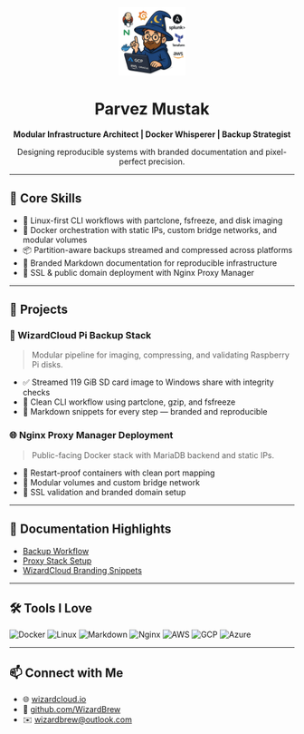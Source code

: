 <div align="center">
  <img src="https://github.com/WizardBrew/WizardBrew/blob/main/assets/wizardcloud-logo.png" width="120" alt="WizardCloud Logo"/>
  <h1>Parvez Mustak</h1>
  <p><strong>Modular Infrastructure Architect | Docker Whisperer | Backup Strategist</strong></p>
  <p>Designing reproducible systems with branded documentation and pixel-perfect precision.</p>
</div>

---

## 🧩 Core Skills

- 🐧 Linux-first CLI workflows with partclone, fsfreeze, and disk imaging
- 🐳 Docker orchestration with static IPs, custom bridge networks, and modular volumes
- 📦 Partition-aware backups streamed and compressed across platforms
- 📜 Branded Markdown documentation for reproducible infrastructure
- 🔐 SSL & public domain deployment with Nginx Proxy Manager

---

## 🚀 Projects

### 🧙 WizardCloud Pi Backup Stack
> Modular pipeline for imaging, compressing, and validating Raspberry Pi disks.

- ✅ Streamed 119 GiB SD card image to Windows share with integrity checks
- 🧼 Clean CLI workflow using partclone, gzip, and fsfreeze
- 📄 Markdown snippets for every step — branded and reproducible

### 🌐 Nginx Proxy Manager Deployment
> Public-facing Docker stack with MariaDB backend and static IPs.

- 🔄 Restart-proof containers with clean port mapping
- 🧱 Modular volumes and custom bridge network
- 🔐 SSL validation and branded domain setup

---

## 📘 Documentation Highlights

- [Backup Workflow](https://github.com/WizardBrew/backup-docs)
- [Proxy Stack Setup](https://github.com/WizardBrew/nginx-stack)
- [WizardCloud Branding Snippets](https://github.com/WizardBrew/wizardcloud-branding)

---

## 🛠 Tools I Love

![Docker](https://img.shields.io/badge/-Docker-2496ED?logo=docker&logoColor=white&style=for-the-badge)
![Linux](https://img.shields.io/badge/-Linux-FCC624?logo=linux&logoColor=black&style=for-the-badge)
![Markdown](https://img.shields.io/badge/-Markdown-000000?logo=markdown&logoColor=white&style=for-the-badge)
![Nginx](https://img.shields.io/badge/-Nginx-009639?logo=nginx&logoColor=white&style=for-the-badge)
![AWS](https://img.shields.io/badge/-AWS-232F3E?logo=amazon-aws&logoColor=white&style=for-the-badge)
![GCP](https://img.shields.io/badge/-GCP-4285F4?logo=google-cloud&logoColor=white&style=for-the-badge)
![Azure](https://img.shields.io/badge/-Azure-0078D4?logo=microsoft-azure&logoColor=white&style=for-the-badge)


---

## 📫 Connect with Me

- 🌐 [wizardcloud.io](https://wizardcloud.io)
- 🐙 [github.com/WizardBrew](https://github.com/WizardBrew)
- ✉️ wizardbrew@outlook.com
